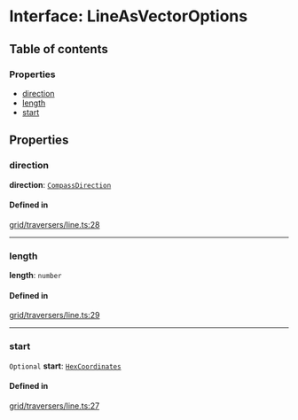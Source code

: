 # Interface: LineAsVectorOptions

## Table of contents

### Properties

- [direction](LineAsVectorOptions.md#direction)
- [length](LineAsVectorOptions.md#length)
- [start](LineAsVectorOptions.md#start)

## Properties

### <a id="direction" name="direction"></a> direction

 **direction**: [`CompassDirection`](../enums/CompassDirection.md)

#### Defined in

[grid/traversers/line.ts:28](https://github.com/flauwekeul/honeycomb/blob/next/src/grid/traversers/line.ts#L28)

___

### <a id="length" name="length"></a> length

 **length**: `number`

#### Defined in

[grid/traversers/line.ts:29](https://github.com/flauwekeul/honeycomb/blob/next/src/grid/traversers/line.ts#L29)

___

### <a id="start" name="start"></a> start

 `Optional` **start**: [`HexCoordinates`](../index.md#HexCoordinates)

#### Defined in

[grid/traversers/line.ts:27](https://github.com/flauwekeul/honeycomb/blob/next/src/grid/traversers/line.ts#L27)
